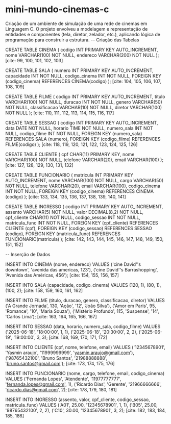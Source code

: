 # mini-mundo-cinemas-c
Criação de um ambiente de simulação de uma rede de cinemas em Linguagem C. O projeto envolveu a modelagem e representação de entidades e componentes (tela, diretor, zelador, etc.), aplicando lógica de programação para construir a estrutura.
-- Criação das Tabelas

CREATE TABLE CINEMA (
    codigo INT PRIMARY KEY AUTO_INCREMENT,
    nome VARCHAR(100) NOT NULL,
    endereco VARCHAR(200) NOT NULL
); [cite: 99, 100, 101, 102, 103]

CREATE TABLE SALA (
    numero INT PRIMARY KEY AUTO_INCREMENT,
    capacidade INT NOT NULL,
    codigo_cinema INT NOT NULL,
    FOREIGN KEY (codigo_cinema) REFERENCES CINEMA(codigo)
); [cite: 104, 105, 106, 107, 108, 109]

CREATE TABLE FILME (
    codigo INT PRIMARY KEY AUTO_INCREMENT,
    titulo VARCHAR(100) NOT NULL,
    duracao INT NOT NULL,
    genero VARCHAR(50) NOT NULL,
    classificacao VARCHAR(10) NOT NULL,
    diretor VARCHAR(100) NOT NULL
); [cite: 110, 111, 112, 113, 114, 115, 116, 117]

CREATE TABLE SESSAO (
    codigo INT PRIMARY KEY AUTO_INCREMENT,
    data DATE NOT NULL,
    horario TIME NOT NULL,
    numero_sala INT NOT NULL,
    codigo_filme INT NOT NULL,
    FOREIGN KEY (numero_sala) REFERENCES SALA (numero),
    FOREIGN KEY (codigo_filme) REFERENCES FILME(codigo)
); [cite: 118, 119, 120, 121, 122, 123, 124, 125, 126]

CREATE TABLE CLIENTE (
    cpf CHAR(11) PRIMARY KEY,
    nome VARCHAR(100) NOT NULL,
    telefone VARCHAR(20),
    email VARCHAR(100)
); [cite: 127, 128, 129, 130, 131, 132]

CREATE TABLE FUNCIONARIO (
    matricula INT PRIMARY KEY AUTO_INCREMENT,
    nome VARCHAR(100) NOT NULL,
    cargo VARCHAR(50) NOT NULL,
    telefone VARCHAR(20),
    email VARCHAR(100),
    codigo_cinema INT NOT NULL,
    FOREIGN KEY (codigo_cinema) REFERENCES CINEMA (codigo)
); [cite: 133, 134, 135, 136, 137, 138, 139, 140, 141]

CREATE TABLE INGRESSO (
    codigo INT PRIMARY KEY AUTO_INCREMENT,
    assento VARCHAR(5) NOT NULL,
    valor DECIMAL(8,2) NOT NULL,
    cpf_cliente CHAR(11) NOT NULL,
    codigo_sessao INT NOT NULL,
    matricula_func INT NOT NULL,
    FOREIGN KEY (cpf_cliente) REFERENCES CLIENTE (cpf),
    FOREIGN KEY (codigo_sessao) REFERENCES SESSAO (codigo),
    FOREIGN KEY (matricula_func) REFERENCES FUNCIONARIO(matricula)
); [cite: 142, 143, 144, 145, 146, 147, 148, 149, 150, 151, 152]

-- Inserção de Dados

INSERT INTO CINEMA (nome, endereco) VALUES
('cine David''s downtown', 'avenida das americas, 123'),
('cine David''s Barrashopping', 'Avenida das Américas, 456'); [cite: 154, 155, 156, 157]

INSERT INTO SALA (capacidade, codigo_cinema) VALUES
(120, 1),
(80, 1),
(100, 2); [cite: 158, 159, 160, 161, 162]

INSERT INTO FILME (titulo, duracao, genero, classificacao, diretor) VALUES
('A Grande Jornada', 130, 'Ação', '12', 'João Silva'),
('Amor em Paris', 95, 'Romance', '10', 'Maria Souza'),
('Mistério Profundo', 115, 'Suspense', '14', 'Carlos Lima'); [cite: 163, 164, 165, 166, 167]

INSERT INTO SESSAO (data, horario, numero_sala, codigo_filme) VALUES
('2025-06-18', '18:00:00', 1, 1),
('2025-06-18', '20:30:00', 2, 2),
('2025-06-19', '19:00:00', 3, 3); [cite: 168, 169, 170, 171, 172]

INSERT INTO CLIENTE (cpf, nome, telefone, email) VALUES
('12345678901', 'Yasmin araujo', '11999999999', 'yasmin.araujo@gmail.com'),
('98765432100', 'Bruno Santos', '21988888888', 'bruno.santos@gmail.com'); [cite: 173, 174, 175, 176]

INSERT INTO FUNCIONARIO (nome, cargo, telefone, email, codigo_cinema) VALUES
('Fernanda Lopes', 'Atendente', '11977777777', 'fernanda.lopes@gmail.com', 1),
('Ricardo Dias', 'Gerente', '21966666666', 'ricardo.dias@gmail.com', 2); [cite: 178, 179, 180, 181]

INSERT INTO INGRESSO (assento, valor, cpf_cliente, codigo_sessao, matricula_func) VALUES
('A01', 25.00, '12345678901', 1, 1),
('B05', 25.00, '98765432100', 2, 2),
('C10', 30.00, '12345678901', 3, 2); [cite: 182, 183, 184, 185, 186]
